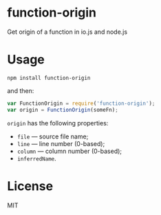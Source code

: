 # function-origin

Get origin of a function in io.js and node.js

# Usage

```
npm install function-origin
```

and then:

```javascript
var FunctionOrigin = require('function-origin');
var origin = FunctionOrigin(someFn);
```
`origin` has the following properties:

 - `file` — source file name;
 - `line` — line number (0-based);
 - `column` — column number (0-based);
 - `inferredName`.

# License

MIT
